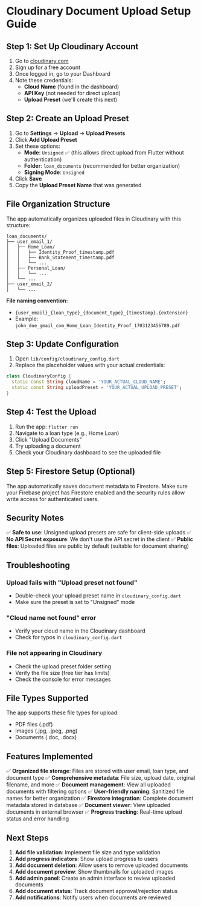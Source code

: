 # Cloudinary Document Upload Setup Guide

## Step 1: Set Up Cloudinary Account

1. Go to [cloudinary.com](https://cloudinary.com)
2. Sign up for a free account
3. Once logged in, go to your Dashboard
4. Note these credentials:
   - **Cloud Name** (found in the dashboard)
   - **API Key** (not needed for direct upload)
   - **Upload Preset** (we'll create this next)

## Step 2: Create an Upload Preset

1. Go to **Settings** → **Upload** → **Upload Presets**
2. Click **Add Upload Preset**
3. Set these options:
   - **Mode**: `Unsigned` ✅ (this allows direct upload from Flutter without authentication)
   - **Folder**: `loan_documents` (recommended for better organization)
   - **Signing Mode**: `Unsigned`
4. Click **Save**
5. Copy the **Upload Preset Name** that was generated

## File Organization Structure

The app automatically organizes uploaded files in Cloudinary with this structure:
```
loan_documents/
├── user_email_1/
│   ├── Home_Loan/
│   │   ├── Identity_Proof_timestamp.pdf
│   │   ├── Bank_Statement_timestamp.pdf
│   │   └── ...
│   ├── Personal_Loan/
│   │   └── ...
│   └── ...
├── user_email_2/
│   └── ...
```

**File naming convention:**
- `{user_email}_{loan_type}_{document_type}_{timestamp}.{extension}`
- Example: `john_doe_gmail_com_Home_Loan_Identity_Proof_1703123456789.pdf`

## Step 3: Update Configuration

1. Open `lib/config/cloudinary_config.dart`
2. Replace the placeholder values with your actual credentials:

```dart
class CloudinaryConfig {
  static const String cloudName = 'YOUR_ACTUAL_CLOUD_NAME';
  static const String uploadPreset = 'YOUR_ACTUAL_UPLOAD_PRESET';
}
```

## Step 4: Test the Upload

1. Run the app: `flutter run`
2. Navigate to a loan type (e.g., Home Loan)
3. Click "Upload Documents"
4. Try uploading a document
5. Check your Cloudinary dashboard to see the uploaded file

## Step 5: Firestore Setup (Optional)

The app automatically saves document metadata to Firestore. Make sure your Firebase project has Firestore enabled and the security rules allow write access for authenticated users.

## Security Notes

✅ **Safe to use**: Unsigned upload presets are safe for client-side uploads
✅ **No API Secret exposure**: We don't use the API secret in the client
✅ **Public files**: Uploaded files are public by default (suitable for document sharing)

## Troubleshooting

### Upload fails with "Upload preset not found"
- Double-check your upload preset name in `cloudinary_config.dart`
- Make sure the preset is set to "Unsigned" mode

### "Cloud name not found" error
- Verify your cloud name in the Cloudinary dashboard
- Check for typos in `cloudinary_config.dart`

### File not appearing in Cloudinary
- Check the upload preset folder setting
- Verify the file size (free tier has limits)
- Check the console for error messages

## File Types Supported

The app supports these file types for upload:
- PDF files (.pdf)
- Images (.jpg, .jpeg, .png)
- Documents (.doc, .docx)

## Features Implemented

✅ **Organized file storage**: Files are stored with user email, loan type, and document type
✅ **Comprehensive metadata**: File size, upload date, original filename, and more
✅ **Document management**: View all uploaded documents with filtering options
✅ **User-friendly naming**: Sanitized file names for better organization
✅ **Firestore integration**: Complete document metadata stored in database
✅ **Document viewer**: View uploaded documents in external browser
✅ **Progress tracking**: Real-time upload status and error handling

## Next Steps

1. **Add file validation**: Implement file size and type validation
2. **Add progress indicators**: Show upload progress to users
3. **Add document deletion**: Allow users to remove uploaded documents
4. **Add document preview**: Show thumbnails for uploaded images
5. **Add admin panel**: Create an admin interface to review uploaded documents
6. **Add document status**: Track document approval/rejection status
7. **Add notifications**: Notify users when documents are reviewed 